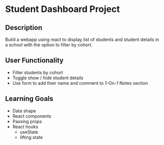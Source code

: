# Student Dashboard Project
## Description
Build a webapp using react to display list of students and student details in a school with the option to filter by cohort.

## User Functionality
- Filter students by cohort
- Toggle show / hide student details
- Use form to add their name and comment to 1-On-1 Notes section

## Learning Goals
- Data shape
- React components
- Passing props
- React hooks
  - useState
  - lifting state
